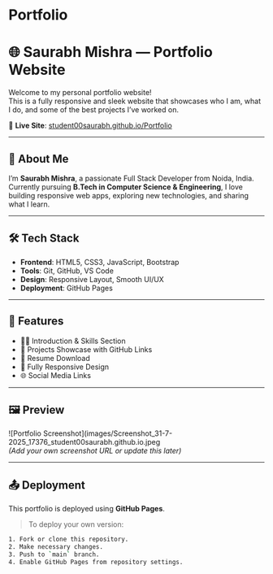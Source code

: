 # Portfolio
# 🌐 Saurabh Mishra — Portfolio Website

Welcome to my personal portfolio website!  
This is a fully responsive and sleek website that showcases who I am, what I do, and some of the best projects I’ve worked on.

🔗 **Live Site**: [student00saurabh.github.io/Portfolio](https://student00saurabh.github.io/Portfolio/)

---

## 📌 About Me

I’m **Saurabh Mishra**, a passionate Full Stack Developer from Noida, India.  
Currently pursuing **B.Tech in Computer Science & Engineering**, I love building responsive web apps, exploring new technologies, and sharing what I learn.

---

## 🛠️ Tech Stack

- **Frontend**: HTML5, CSS3, JavaScript, Bootstrap  
- **Tools**: Git, GitHub, VS Code  
- **Design**: Responsive Layout, Smooth UI/UX  
- **Deployment**: GitHub Pages

---

## 📁 Features

- 🧑‍💼 Introduction & Skills Section  
- 🧰 Projects Showcase with GitHub Links  
- 🎯 Resume Download  
- 📱 Fully Responsive Design  
- 🌐 Social Media Links

---

## 🖼️ Preview

![Portfolio Screenshot](images/Screenshot_31-7-2025_17376_student00saurabh.github.io.jpeg  
*(Add your own screenshot URL or update this later)*

---

## 📤 Deployment

This portfolio is deployed using **GitHub Pages**.

> To deploy your own version:
```bash
1. Fork or clone this repository.
2. Make necessary changes.
3. Push to `main` branch.
4. Enable GitHub Pages from repository settings.
